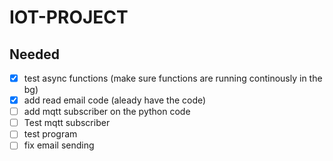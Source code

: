 # IOT-PROJECT


## Needed

- [x] test async functions (make sure functions are running continously in the bg)
- [x] add read email code (aleady have the code)
- [ ] add mqtt subscriber on the python code
- [ ] Test mqtt subscriber
- [ ] test program
- [ ] fix email sending
